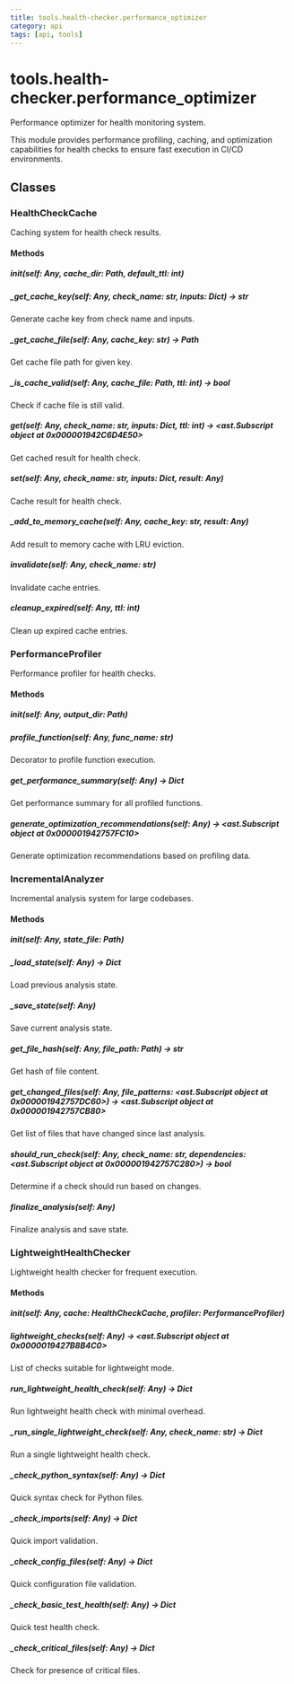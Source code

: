 ```yaml
---
title: tools.health-checker.performance_optimizer
category: api
tags: [api, tools]
---
```


# tools.health-checker.performance_optimizer

Performance optimizer for health monitoring system.

This module provides performance profiling, caching, and optimization
capabilities for health checks to ensure fast execution in CI/CD environments.

## Classes

### HealthCheckCache

Caching system for health check results.

#### Methods

##### __init__(self: Any, cache_dir: Path, default_ttl: int)



##### _get_cache_key(self: Any, check_name: str, inputs: Dict) -> str

Generate cache key from check name and inputs.

##### _get_cache_file(self: Any, cache_key: str) -> Path

Get cache file path for given key.

##### _is_cache_valid(self: Any, cache_file: Path, ttl: int) -> bool

Check if cache file is still valid.

##### get(self: Any, check_name: str, inputs: Dict, ttl: int) -> <ast.Subscript object at 0x000001942C6D4E50>

Get cached result for health check.

##### set(self: Any, check_name: str, inputs: Dict, result: Any)

Cache result for health check.

##### _add_to_memory_cache(self: Any, cache_key: str, result: Any)

Add result to memory cache with LRU eviction.

##### invalidate(self: Any, check_name: str)

Invalidate cache entries.

##### cleanup_expired(self: Any, ttl: int)

Clean up expired cache entries.

### PerformanceProfiler

Performance profiler for health checks.

#### Methods

##### __init__(self: Any, output_dir: Path)



##### profile_function(self: Any, func_name: str)

Decorator to profile function execution.

##### get_performance_summary(self: Any) -> Dict

Get performance summary for all profiled functions.

##### generate_optimization_recommendations(self: Any) -> <ast.Subscript object at 0x000001942757FC10>

Generate optimization recommendations based on profiling data.

### IncrementalAnalyzer

Incremental analysis system for large codebases.

#### Methods

##### __init__(self: Any, state_file: Path)



##### _load_state(self: Any) -> Dict

Load previous analysis state.

##### _save_state(self: Any)

Save current analysis state.

##### get_file_hash(self: Any, file_path: Path) -> str

Get hash of file content.

##### get_changed_files(self: Any, file_patterns: <ast.Subscript object at 0x000001942757DC60>) -> <ast.Subscript object at 0x000001942757CB80>

Get list of files that have changed since last analysis.

##### should_run_check(self: Any, check_name: str, dependencies: <ast.Subscript object at 0x000001942757C280>) -> bool

Determine if a check should run based on changes.

##### finalize_analysis(self: Any)

Finalize analysis and save state.

### LightweightHealthChecker

Lightweight health checker for frequent execution.

#### Methods

##### __init__(self: Any, cache: HealthCheckCache, profiler: PerformanceProfiler)



##### lightweight_checks(self: Any) -> <ast.Subscript object at 0x0000019427B8B4C0>

List of checks suitable for lightweight mode.

##### run_lightweight_health_check(self: Any) -> Dict

Run lightweight health check with minimal overhead.

##### _run_single_lightweight_check(self: Any, check_name: str) -> Dict

Run a single lightweight health check.

##### _check_python_syntax(self: Any) -> Dict

Quick syntax check for Python files.

##### _check_imports(self: Any) -> Dict

Quick import validation.

##### _check_config_files(self: Any) -> Dict

Quick configuration file validation.

##### _check_basic_test_health(self: Any) -> Dict

Quick test health check.

##### _check_critical_files(self: Any) -> Dict

Check for presence of critical files.

